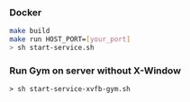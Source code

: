 ### Docker
```bash
make build
make run HOST_PORT=[your_port]
> sh start-service.sh
```

### Run Gym on server without X-Window
```
> sh start-service-xvfb-gym.sh
```


